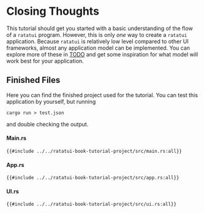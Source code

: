 # Closing Thoughts
This tutorial should get you started with a basic understanding of the flow of a `ratatui` program.
However, this is only *one* way to create a `ratatui` application. Because `ratatui` is relatively low level compared to other UI frameworks, almost any application model can be implemented. You can explore more of these in [TODO]() and get some inspiration for what model will work best for your application. 

## Finished Files
Here you can find the finished project used for the tutorial.
You can test this application by yourself, but running 
```
cargo run > test.json
```
and double checking the output.

#### Main.rs
```rust,no_run,noplayground
{{#include ../../ratatui-book-tutorial-project/src/main.rs:all}}
```

#### App.rs
```rust,no_run,noplayground
{{#include ../../ratatui-book-tutorial-project/src/app.rs:all}}
```

#### UI.rs
```rust,no_run,noplayground
{{#include ../../ratatui-book-tutorial-project/src/ui.rs:all}}
```
